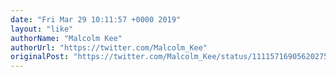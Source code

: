 ```yaml
---
date: "Fri Mar 29 10:11:57 +0000 2019"
layout: "like"
authorName: "Malcolm Kee"
authorUrl: "https://twitter.com/Malcolm_Kee"
originalPost: "https://twitter.com/Malcolm_Kee/status/1111571690562027520"
---
```


